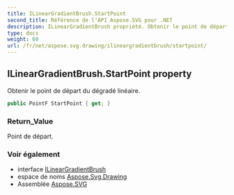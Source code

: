```yaml
---
title: ILinearGradientBrush.StartPoint
second_title: Référence de l'API Aspose.SVG pour .NET
description: ILinearGradientBrush propriété. Obtenir le point de départ du dégradé linéaire.
type: docs
weight: 60
url: /fr/net/aspose.svg.drawing/ilineargradientbrush/startpoint/
---
```

## ILinearGradientBrush.StartPoint property

Obtenir le point de départ du dégradé linéaire.

```csharp
public PointF StartPoint { get; }
```

### Return_Value

Point de départ.

### Voir également

* interface [ILinearGradientBrush](../)
* espace de noms [Aspose.Svg.Drawing](../../ilineargradientbrush/)
* Assemblée [Aspose.SVG](../../../)


